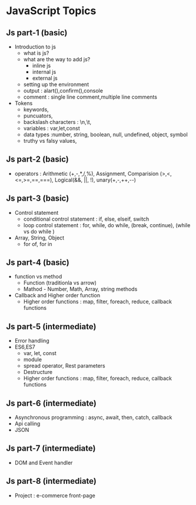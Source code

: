 # JavaScript Topics


## Js part-1 (basic)
- Introduction to js
  - what is js?
  - what are the way to add js?
      - inline js
      - internal js
      - external js
  - setting up the environment
  - output : alart(),confirm(),console
  - comment : single line comment,multiple line comments
- Tokens
  - keywords,
  - puncuators,
  - backslash characters : \n,\t,
  - variables : var,let,const
  - data types :number, string, boolean, null, undefined, object, symbol
  - truthy vs falsy values,


## Js part-2 (basic)
- operators : Arithmetic (+,-,*,/,%), Assignment, Comparision (>,<,<=,>=,==,===), Logical(&&, ||, !), unary(+,-,++,--)


## Js part-3 (basic) 
- Control statement
  - conditional control statement : if, else, elseif, switch
  - loop control statement : for, while, do while, (break, continue), (while vs do while ) 
- Array, String, Object
  - for of, for in


## Js part-4 (basic)
- function vs method
   - Function (traditionla vs arrow) 
   - Mathod - Number, Math, Array, string methods
- Callback and Higher order function
   - Higher order functions : map, filter, foreach, reduce, callback functions
 


## Js part-5 (intermediate)
- Error handling
- ES6,ES7
   - var, let, const
   - module
   - spread operator, Rest parameters
   - Destructure
   - Higher order functions : map, filter, foreach, reduce, callback functions



## Js part-6 (intermediate)
- Asynchronous programming : async, await, then, catch, callback
- Api calling
- JSON


## Js part-7 (intermediate)
- DOM and Event handler

  
## Js part-8 (intermediate)
- Project : e-commerce front-page
  




















